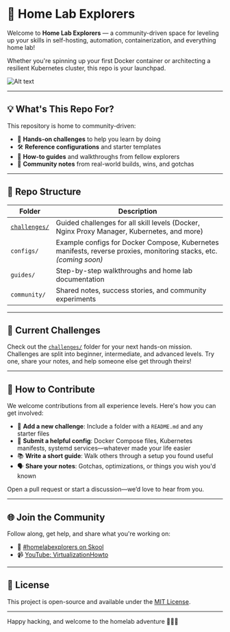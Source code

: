 # 🧭 Home Lab Explorers

Welcome to **Home Lab Explorers** — a community-driven space for leveling up your skills in self-hosting, automation, containerization, and everything home lab!

Whether you're spinning up your first Docker container or architecting a resilient Kubernetes cluster, this repo is your launchpad.

![Alt text](https://github.com/brandonleegit/homelabexplorers/blob/main/images/homelabexplorers-logo.png)

---

## 💡 What's This Repo For?

This repository is home to community-driven:

- 🧪 **Hands-on challenges** to help you learn by doing
- 🛠️ **Reference configurations** and starter templates
- 📝 **How-to guides** and walkthroughs from fellow explorers
- 🧵 **Community notes** from real-world builds, wins, and gotchas

---

## 📂 Repo Structure

| Folder | Description |
|--------|-------------|
| [`challenges/`](./challenges/) | Guided challenges for all skill levels (Docker, Nginx Proxy Manager, Kubernetes, and more) |
| `configs/` | Example configs for Docker Compose, Kubernetes manifests, reverse proxies, monitoring stacks, etc. *(coming soon)* |
| `guides/` | Step-by-step walkthroughs and home lab documentation |
| `community/` | Shared notes, success stories, and community experiments |

---

## 🧪 Current Challenges

Check out the [`challenges/`](./challenges/) folder for your next hands-on mission. Challenges are split into beginner, intermediate, and advanced levels. Try one, share your notes, and help someone else get through theirs!

---

## 🤝 How to Contribute

We welcome contributions from all experience levels. Here's how you can get involved:

- 🧱 **Add a new challenge**: Include a folder with a `README.md` and any starter files
- 🧰 **Submit a helpful config**: Docker Compose files, Kubernetes manifests, systemd services—whatever made your life easier
- 📚 **Write a short guide**: Walk others through a setup you found useful
- 🗣️ **Share your notes**: Gotchas, optimizations, or things you wish you'd known

Open a pull request or start a discussion—we’d love to hear from you.

---

## 🌐 Join the Community

Follow along, get help, and share what you're working on:

- 🧵 [#homelabexplorers on Skool](https://www.skool.com/homelabexplorers)
- 📹 [YouTube: VirtualizationHowto](https://www.youtube.com/@VirtualizationHowto)

---

## 🔐 License

This project is open-source and available under the [MIT License](./LICENSE).

---

Happy hacking, and welcome to the homelab adventure 🧪🔧🌐

